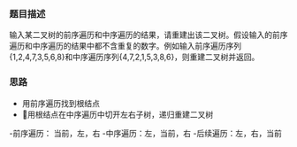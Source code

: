 ### 题目描述

输入某二叉树的前序遍历和中序遍历的结果，请重建出该二叉树。假设输入的前序遍历和中序遍历的结果中都不含重复的数字。例如输入前序遍历序列{1,2,4,7,3,5,6,8}和中序遍历序列{4,7,2,1,5,3,8,6}，则重建二叉树并返回。

### 思路

- 用前序遍历找到根结点
- 用根结点在中序遍历中切开左右子树，递归重建二叉树

-前序遍历： 当前，左，右
-中序遍历：左，当前，右
-后续遍历：左，右，当前